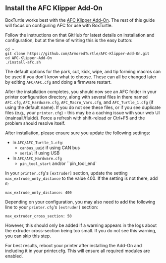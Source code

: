 ## Install the AFC Klipper Add-On

BoxTurtle works best with the [AFC Klipper Add-On](https://github.com/ArmoredTurtle/AFC-Klipper-Add-On). The rest of
this guide will focus on configuring AFC for use with BoxTurtle.

Follow the instructions on that GitHub for latest details on installation and configuration, but at the time of writing
this is the easy button:

```
cd ~
git clone https://github.com/ArmoredTurtle/AFC-Klipper-Add-On.git
cd AFC-Klipper-Add-On
./install-afc.sh
```

The default options for the park, cut, kick, wipe, and tip forming macros can be used if you don't know what to choose.
These can all be changed later by editing `AFC/AFC.cfg` and doing a firmware restart.

After the installation completes, you should now see an AFC folder in your printer configuration directory, along with
several files in there named `AFC.cfg`, `AFC_Hardware.cfg`, `AFC_Macro_Vars.cfg`, and `AFC_Turtle_1.cfg` (if
using the default name). If you do not see these files, or if you see duplicate files (e.g., your `printer.cfg`) -
this may be a caching issue with your web UI (mainsail/fluidd). Force a refresh with shift-reload or Ctrl+F5 and the
problem should resolve itself.

After installation, please ensure sure you update the following settings:

- In `AFC/AFC_Turtle_1.cfg`:
    - `canbus_uuid` if using CAN bus
    - `serial` if using USB
- In `AFC/AFC_Hardware.cfg`
    - `pin_tool_start` and/or ``pin_tool_end`

In your `printer.cfg`'s `[extruder]` section, update the setting `max_extrude_only_distance` to the value 400. If
the setting is not there, add it:

`max_extrude_only_distance: 400`

Depending on your configuration, you may also need to add the following line to your `printer.cfg`'s `[extruder]` section:

`max_extruder_cross_section: 50`

However, this should only be added if a warning appears in the logs about the extruder cross-section being too small.
If you do not see this warning, you can skip this step.



For best results, reboot your printer after installing the Add-On and including it in your printer.cfg. This will ensure
all required modules are enabled.